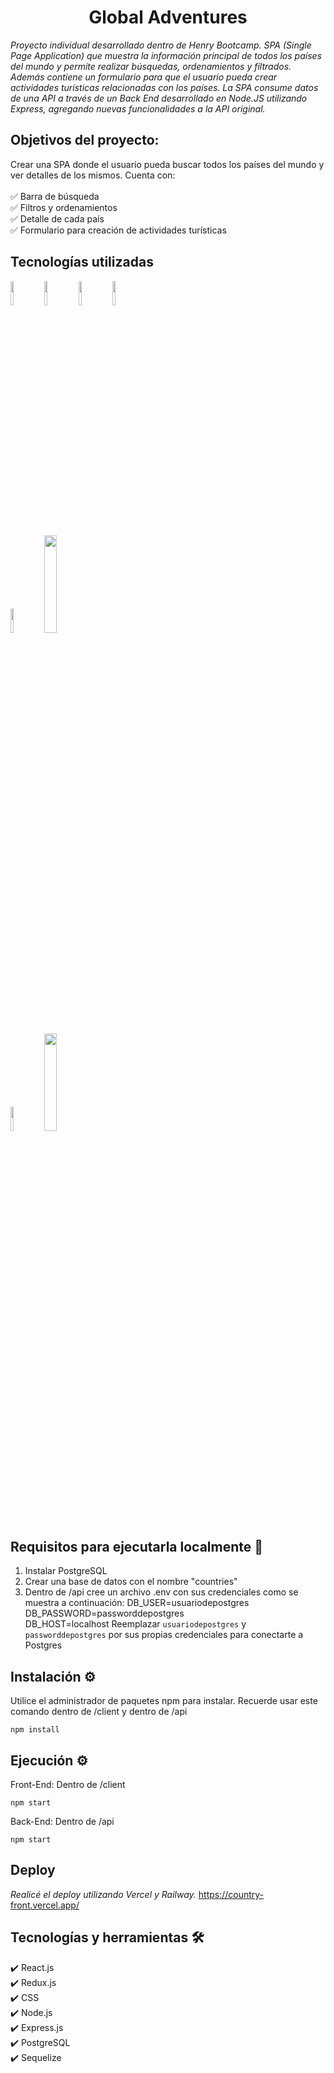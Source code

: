 <h1 align="center"> Global Adventures </h1>

_Proyecto individual desarrollado dentro de Henry Bootcamp. SPA (Single Page Application) que muestra la información principal de todos los países del mundo y permite realizar búsquedas, ordenamientos y filtrados. Además contiene un formulario para que el usuario pueda crear actividades turísticas relacionadas con los países.
La SPA consume datos de una API a través de un Back End desarrollado en Node.JS utilizando Express, agregando nuevas funcionalidades a la API original._
## Objetivos del proyecto:
Crear una SPA donde el usuario pueda buscar todos los países del mundo y ver detalles de los mismos. Cuenta con: <br /> <br />
✅ Barra de búsqueda <br />
✅ Filtros y ordenamientos <br />
✅ Detalle de cada país <br />
✅ Formulario para creación de actividades turísticas <br />
## Tecnologías utilizadas

<code><img width="10%" src="https://th.bing.com/th/id/R.f81a6f373c244b1f70f4b7402b5ab372?rik=rbXh4ieLuKt%2bmA&riu=http%3a%2f%2flogos-download.com%2fwp-content%2fuploads%2f2016%2f09%2fReact_logo_logotype_emblem.png&ehk=QhGOkKcUKCU7FBQgHOajOiJqJBACUTD2Ni6LsfqzCEA%3d&risl=&pid=ImgRaw&r=0"></code>
<code><img width="10%" src="https://th.bing.com/th/id/R.edf018af5e9fa4dce24d38e24b9ec828?rik=1AI6o1Z0SVc6hQ&pid=ImgRaw&r=0"></code>
<code><img width="10%" src="https://image.pngaaa.com/310/3920310-middle.png"></code>
<code><img width="10%" src="https://cdn.freebiesupply.com/logos/large/2x/css-3-logo-png-transparent.png"></code>
<br /> <br />
<code><img width="10%" src="https://cdn.iconscout.com/icon/free/png-512/node-js-1174925.png"></code>
<code><img width="20%" src="https://buttercms.com/static/images/tech_banners/ExpressJS.png"></code>
<br /> <br />
<code><img width="10%" src="https://th.bing.com/th/id/OIP.IEgGsRwougUKXE26RKJVagHaHo?pid=ImgDet&rs=1"></code>
<code><img width="20%" src="https://polidog.jp/images/sequelize.png"></code>
<br />
## Requisitos para ejecutarla localmente 🔧
1. Instalar PostgreSQL
2. Crear una base de datos con el nombre "countries"
3. Dentro de /api cree un archivo .env con sus credenciales como se muestra a continuación:
   DB_USER=usuariodepostgres<br />
   DB_PASSWORD=passworddepostgres<br />
   DB_HOST=localhost
Reemplazar ```usuariodepostgres``` y ```passworddepostgres``` por sus propias credenciales para conectarte a Postgres
## Instalación ⚙️
Utilice el administrador de paquetes npm para instalar. Recuerde usar este comando dentro de /client y dentro de /api
```
npm install
```
## Ejecución ⚙️
Front-End: Dentro de /client
```
npm start
```
Back-End: Dentro de /api
```
npm start
```
## Deploy
_Realicé el deploy utilizando Vercel y Railway._
https://country-front.vercel.app/
## Tecnologías y herramientas 🛠️
✔️ React.js<br />
✔️ Redux.js<br />
✔️ CSS<br />
✔️ Node.js<br />
✔️ Express.js<br />
✔️ PostgreSQL<br />
✔️ Sequelize
